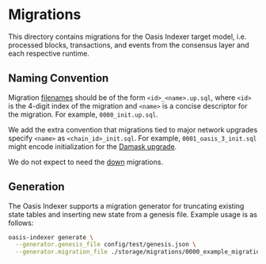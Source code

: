 # Migrations

This directory contains migrations for the Oasis Indexer target model,
i.e. processed blocks, transactions, and events from the consensus layer and
each respective runtime.

## Naming Convention

Migration [filenames](https://github.com/golang-migrate/migrate/blob/master/MIGRATIONS.md) should be of the form `<id>_<name>.up.sql`, where `<id>` is the 4-digit index of the migration and `<name>` is a concise descriptor for the migration. For example, `0000_init.up.sql`.

We add the extra convention that migrations tied to major network upgrades specify `<name>` as `<chain_id>_init.sql`.
For example, `0001_oasis_3_init.sql` might encode initialization for the [Damask upgrade](https://github.com/oasisprotocol/mainnet-artifacts/releases/tag/2022-04-11).

We do not expect to need the [down](https://github.com/golang-migrate/migrate/blob/master/FAQ.md#why-two-separate-files-up-and-down-for-a-migration) migrations.

## Generation

The Oasis Indexer supports a migration generator for truncating existing state tables and inserting new state from a genesis file. Example usage is as follows:

```sh
oasis-indexer generate \
  --generator.genesis_file config/test/genesis.json \
  --generator.migration_file ./storage/migrations/0000_example_migration.up.sql
```
